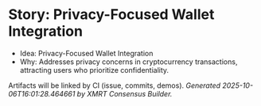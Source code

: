 # Story: Privacy-Focused Wallet Integration

- Idea: Privacy-Focused Wallet Integration
- Why: Addresses privacy concerns in cryptocurrency transactions, attracting users who prioritize confidentiality.

Artifacts will be linked by CI (issue, commits, demos).
*Generated 2025-10-06T16:01:28.464661 by XMRT Consensus Builder.*
